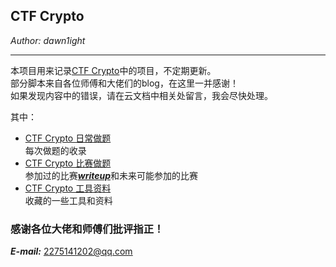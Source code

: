 ## CTF Crypto
*Author: dawn1ight*  
***
本项目用来记录[CTF Crypto](https://f1eeg0urj5.feishu.cn/docx/doxcnpFk1I5yfY8A5CmsjJsAeOb 'CTF Crypto - 飞书云文档')中的项目，不定期更新。  
部分脚本来自各位师傅和大佬们的blog，在这里一并感谢！  
如果发现内容中的错误，请在云文档中相关处留言，我会尽快处理。  

其中：  
- [CTF Crypto 日常做题](https://f1eeg0urj5.feishu.cn/docx/JHuGdR1m0ojqurxVC2BcFgdantb 'CTF Crypto 日常做题 - 飞书云文档')  
每次做题的收录
- [CTF Crypto 比赛做题](https://f1eeg0urj5.feishu.cn/docx/VnlOd8o1KoytpJxkuyvcqBHAnEh 'CTF Crypto 比赛做题 - 飞书云文档')  
参加过的比赛[*__writeup__*](https://f1eeg0urj5.feishu.cn/drive/folder/fldcn6Iwl8CiBgle4jfPPqHUsBh 'My WP')和未来可能参加的比赛  
- [CTF Crypto 工具资料](https://f1eeg0urj5.feishu.cn/docx/SUUPdt4ZcoeCtQxuSZAcPaZSnUd 'CTF Crypto 工具资料 - 飞书云文档')  
收藏的一些工具和资料  
  
### 感谢各位大佬和师傅们批评指正！
***E-mail:***  <u>2275141202@qq.com</u>
